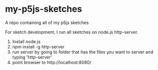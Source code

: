 # my-p5js-sketches
A repo containing all of my p5js sketches

For sketch development, I run all sketches on node.js http-server.
1) Install node.js
2) npm install -g http-server
3) run server by going to folder that has the files you want to server and typing 'http-server'
4) point browser to http://localhost:8080/

